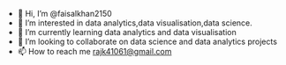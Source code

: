 - 👋 Hi, I’m @faisalkhan2150
- 👀 I’m interested in data analytics,data visualisation,data science.
- 🌱 I’m currently learning data analytics and data visualisation
- 💞️ I’m looking to collaborate on data science and data analytics projects
- 📫 How to reach me rajk41061@gmail.com

<!---
faisalkhan2150/faisalkhan2150 is a ✨ special ✨ repository because its `README.md` (this file) appears on your GitHub profile.
You can click the Preview link to take a look at your changes.
--->
